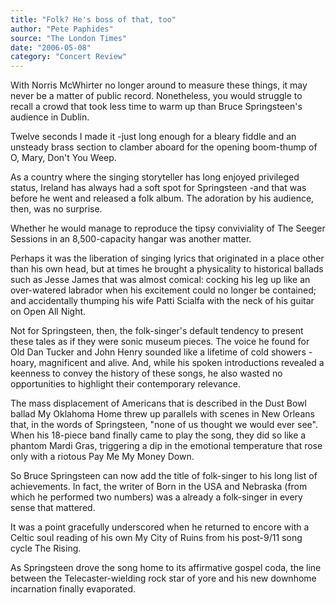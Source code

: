 ```yaml
---
title: "Folk? He's boss of that, too"
author: "Pete Paphides"
source: "The London Times"
date: "2006-05-08"
category: "Concert Review"
---
```


With Norris McWhirter no longer around to measure these things, it may never be a matter of public record. Nonetheless, you would struggle to recall a crowd that took less time to warm up than Bruce Springsteen's audience in Dublin.

Twelve seconds I made it -just long enough for a bleary fiddle and an unsteady brass section to clamber aboard for the opening boom-thump of O, Mary, Don't You Weep.

As a country where the singing storyteller has long enjoyed privileged status, Ireland has always had a soft spot for Springsteen -and that was before he went and released a folk album. The adoration by his audience, then, was no surprise.

Whether he would manage to reproduce the tipsy conviviality of The Seeger Sessions in an 8,500-capacity hangar was another matter.

Perhaps it was the liberation of singing lyrics that originated in a place other than his own head, but at times he brought a physicality to historical ballads such as Jesse James that was almost comical: cocking his leg up like an over-watered labrador when his excitement could no longer be contained; and accidentally thumping his wife Patti Scialfa with the neck of his guitar on Open All Night.

Not for Springsteen, then, the folk-singer's default tendency to present these tales as if they were sonic museum pieces. The voice he found for Old Dan Tucker and John Henry sounded like a lifetime of cold showers -hoary, magnificent and alive. And, while his spoken introductions revealed a keenness to convey the history of these songs, he also wasted no opportunities to highlight their contemporary relevance.

The mass displacement of Americans that is described in the Dust Bowl ballad My Oklahoma Home threw up parallels with scenes in New Orleans that, in the words of Springsteen, "none of us thought we would ever see". When his 18-piece band finally came to play the song, they did so like a phantom Mardi Gras, triggering a dip in the emotional temperature that rose only with a riotous Pay Me My Money Down.

So Bruce Springsteen can now add the title of folk-singer to his long list of achievements. In fact, the writer of Born in the USA and Nebraska (from which he performed two numbers) was a already a folk-singer in every sense that mattered.

It was a point gracefully underscored when he returned to encore with a Celtic soul reading of his own My City of Ruins from his post-9/11 song cycle The Rising.

As Springsteen drove the song home to its affirmative gospel coda, the line between the Telecaster-wielding rock star of yore and his new downhome incarnation finally evaporated.